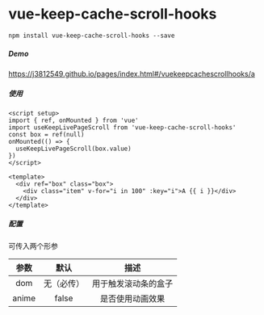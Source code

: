 # vue-keep-cache-scroll-hooks

```
npm install vue-keep-cache-scroll-hooks --save
```

##### Demo

https://j3812549.github.io/pages/index.html#/vuekeepcachescrollhooks/a


##### 使用

```vue
<script setup>
import { ref, onMounted } from 'vue'
import useKeepLivePageScroll from 'vue-keep-cache-scroll-hooks'
const box = ref(null)
onMounted(() => {
  useKeepLivePageScroll(box.value)
})
</script>

<template>
  <div ref="box" class="box">
    <div class="item" v-for="i in 100" :key="i">A {{ i }}</div>
  </div>
</template>
```

##### 配置

可传入两个形参

| 参数  |    默认    |         描述         |
| :---: | :--------: | :------------------: |
|  dom  | 无（必传） | 用于触发滚动条的盒子 |
| anime |   false    |   是否使用动画效果   |


